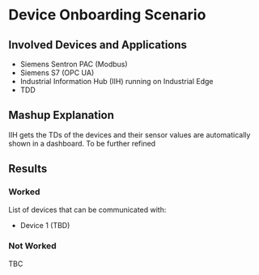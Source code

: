 # Device Onboarding Scenario

## Involved Devices and Applications

- Siemens Sentron PAC (Modbus)
- Siemens S7 (OPC UA)
- Industrial Information Hub (IIH) running on Industrial Edge
- TDD

## Mashup Explanation

IIH gets the TDs of the devices and their sensor values are automatically shown in a dashboard. To be further refined

## Results

### Worked

List of devices that can be communicated with:

- Device 1 (TBD)

### Not Worked

TBC
